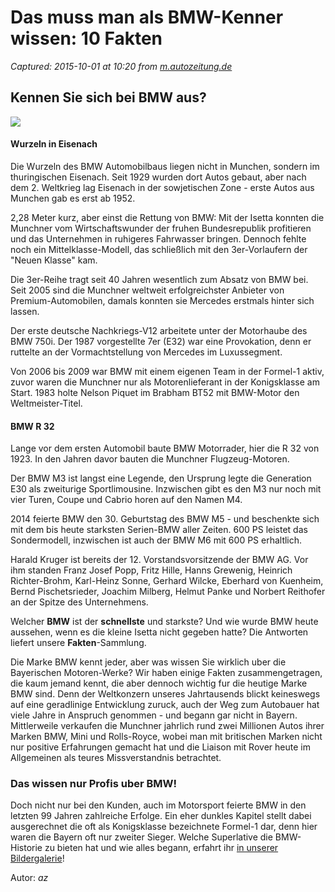 # Das muss man als BMW-Kenner wissen: 10 Fakten

_Captured: 2015-10-01 at 10:20 from [m.autozeitung.de](http://m.autozeitung.de/auto-news/bmw-fakten-fuer-kenner)_

## Kennen Sie sich bei BMW aus?

![](http://fotos.autozeitung.de/sites/default/files/imagecache/mobile_gross/images/bildergalerie/2015/09/bmw-eisenach-emw.jpg)

#### Wurzeln in Eisenach

Die Wurzeln des BMW Automobilbaus liegen nicht in Munchen, sondern im thuringischen Eisenach. Seit 1929 wurden dort Autos gebaut, aber nach dem 2. Weltkrieg lag Eisenach in der sowjetischen Zone - erste Autos aus Munchen gab es erst ab 1952.

2,28 Meter kurz, aber einst die Rettung von BMW: Mit der Isetta konnten die Munchner vom Wirtschaftswunder der fruhen Bundesrepublik profitieren und das Unternehmen in ruhigeres Fahrwasser bringen. Dennoch fehlte noch ein Mittelklasse-Modell, das schließlich mit den 3er-Vorlaufern der "Neuen Klasse" kam.

Die 3er-Reihe tragt seit 40 Jahren wesentlich zum Absatz von BMW bei. Seit 2005 sind die Munchner weltweit erfolgreichster Anbieter von Premium-Automobilen, damals konnten sie Mercedes erstmals hinter sich lassen.

Der erste deutsche Nachkriegs-V12 arbeitete unter der Motorhaube des BMW 750i. Der 1987 vorgestellte 7er (E32) war eine Provokation, denn er ruttelte an der Vormachtstellung von Mercedes im Luxussegment.

Von 2006 bis 2009 war BMW mit einem eigenen Team in der Formel-1 aktiv, zuvor waren die Munchner nur als Motorenlieferant in der Konigsklasse am Start. 1983 holte Nelson Piquet im Brabham BT52 mit BMW-Motor den Weltmeister-Titel.

#### BMW R 32

Lange vor dem ersten Automobil baute BMW Motorrader, hier die R 32 von 1923. In den Jahren davor bauten die Munchner Flugzeug-Motoren.

Der BMW M3 ist langst eine Legende, den Ursprung legte die Generation E30 als zweiturige Sportlimousine. Inzwischen gibt es den M3 nur noch mit vier Turen, Coupe und Cabrio horen auf den Namen M4.

2014 feierte BMW den 30. Geburtstag des BMW M5 - und beschenkte sich mit dem bis heute starksten Serien-BMW aller Zeiten. 600 PS leistet das Sondermodell, inzwischen ist auch der BMW M6 mit 600 PS erhaltlich.

Harald Kruger ist bereits der 12. Vorstandsvorsitzende der BMW AG. Vor ihm standen Franz Josef Popp, Fritz Hille, Hanns Grewenig, Heinrich Richter-Brohm, Karl-Heinz Sonne, Gerhard Wilcke, Eberhard von Kuenheim, Bernd Pischetsrieder, Joachim Milberg, Helmut Panke und Norbert Reithofer an der Spitze des Unternehmens.

Welcher **BMW** ist der **schnellste** und starkste? Und wie wurde BMW heute aussehen, wenn es die kleine Isetta nicht gegeben hatte? Die Antworten liefert unsere **Fakten**-Sammlung.

Die Marke BMW kennt jeder, aber was wissen Sie wirklich uber die Bayerischen Motoren-Werke? Wir haben einige Fakten zusammengetragen, die kaum jemand kennt, die aber dennoch wichtig fur die heutige Marke BMW sind. Denn der Weltkonzern unseres Jahrtausends blickt keineswegs auf eine geradlinige Entwicklung zuruck, auch der Weg zum Autobauer hat viele Jahre in Anspruch genommen - und begann gar nicht in Bayern. Mittlerweile verkaufen die Munchner jahrlich rund zwei Millionen Autos ihrer Marken BMW, Mini und Rolls-Royce, wobei man mit britischen Marken nicht nur positive Erfahrungen gemacht hat und die Liaison mit Rover heute im Allgemeinen als teures Missverstandnis betrachtet.

### Das wissen nur Profis uber BMW!

Doch nicht nur bei den Kunden, auch im Motorsport feierte BMW in den letzten 99 Jahren zahlreiche Erfolge. Ein eher dunkles Kapitel stellt dabei ausgerechnet die oft als Konigsklasse bezeichnete Formel-1 dar, denn hier waren die Bayern oft nur zweiter Sieger. Welche Superlative die BMW-Historie zu bieten hat und wie alles begann, erfahrt ihr [in unserer Bildergalerie](http://m.autozeitung.de/auto-news/bmw-fakten-fuer-kenner?panorama=1)!

Autor: _az_
